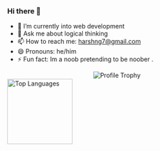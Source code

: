 ### Hi there 👋
- 🤔 I’m currently into web development
- 💬 Ask me about logical thinking 
- 📫 How to reach me: harshng7@gmail.com
- 😄 Pronouns: he/him
- ⚡ Fun fact: Im a noob pretending to be noober .

<div align="center">
  <img alt="Profile Trophy" src="https://github-profile-trophy.vercel.app/?username=FixtionaL&column=8&theme=onedark&no-frame=true">
</div>
<div align="left">
  <img alt="Top Languages" src="https://github-readme-stats.vercel.app/api/top-langs/?username=FixtionaL&langs_count=10&layout=compact&theme=onedark&bg_color=282c34&hide_border=true&disable_animations=true" height="150">
</div>
